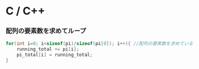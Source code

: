 # C / C++

### 配列の要素数を求めてループ
```cpp
for(int i=0; i<sizeof(pi)/sizeof(pi[0]); i++){ //配列の要素数を求めている 
	running_total += pi[i];
	pi_total[i] = running_total;
}
```
